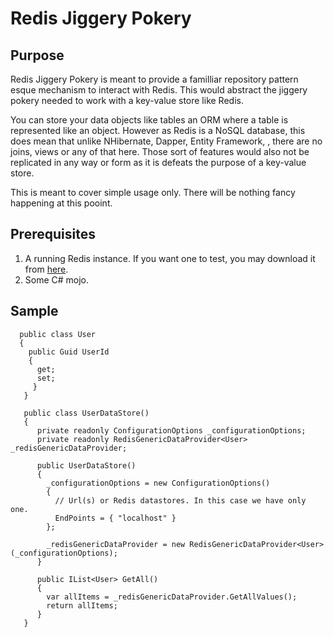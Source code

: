 # Redis Jiggery Pokery

## Purpose

Redis Jiggery Pokery is meant to provide a familliar repository pattern esque mechanism to interact with Redis. This would abstract the jiggery pokery needed to work with a key-value store like Redis.
  
You can store your data objects like tables an ORM where a table is represented like an object. However as Redis is a NoSQL database, this does mean that unlike NHibernate, Dapper, Entity Framework, <insert favourite ORM here>, there are no joins, views or any of that here. Those sort of features would also not be replicated in any way or form as it is defeats the purpose of a key-value store.

This is meant to cover simple usage only. There will be nothing fancy happening at this pooint.

## Prerequisites

1. A running Redis instance. If you want one to test, you may download it from [here](https://github.com/MSOpenTech/redis/releases).
2. Some C# mojo.

## Sample

      public class User
      {
        public Guid UserId 
        { 
          get; 
          set; 
         }
       }
       
       public class UserDataStore()
       {
          private readonly ConfigurationOptions _configurationOptions;
          private readonly RedisGenericDataProvider<User> _redisGenericDataProvider;
          
          public UserDataStore()
          {
            _configurationOptions = new ConfigurationOptions()
            {
              // Url(s) or Redis datastores. In this case we have only one.
              EndPoints = { "localhost" }
            };

            _redisGenericDataProvider = new RedisGenericDataProvider<User>(_configurationOptions);
          }

          public IList<User> GetAll()
          {
            var allItems = _redisGenericDataProvider.GetAllValues();
            return allItems;
          }
       }
